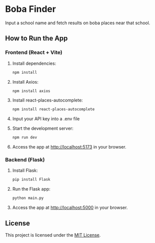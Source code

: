 # Boba Finder

Input a school name and fetch results on boba places near that school.

## How to Run the App

### Frontend (React + Vite)

1. Install dependencies:
    ```bash
    npm install
    ```

2. Install Axios:
    ```bash
    npm install axios
    ```

3. Install react-places-autocomplete:
    ```bash
    npm install react-places-autocomplete
    ```

4. Input your API key into a .env file


5. Start the development server:
    ```bash
    npm run dev
    ```

6. Access the app at [http://localhost:5173](http://localhost:5173) in your browser.

### Backend (Flask)

1. Install Flask:
    ```bash
    pip install Flask
    ```

2. Run the Flask app:
    ```bash
    python main.py
    ```

3. Access the app at [http://localhost:5000](http://localhost:5000) in your browser.

## License

This project is licensed under the [MIT License](LICENSE).
